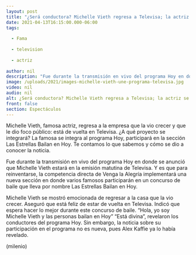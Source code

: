```yaml
---
layout: post
title: "¿Será conductora? Michelle Vieth regresa a Televisa; la actriz se integra al 'programa Hoy'"
date: 2021-04-13T16:15:00.000-06:00
tags:
  
  - Fama
  
  - television
  
  - actriz
  
author: nil
description: "Fue durante la transmisión en vivo del programa Hoy en donde se anunció que Michelle Vieth estará en la emisión matutina de Televisa. Te contamos lo que la famosa reveló en su regreso. "
image: /uploads/2021/images-michelle-vieth-une-programa-televisa.jpg
video: nil
audio: nil
alt: ¿Será conductora? Michelle Vieth regresa a Televisa; la actriz se integra al 'programa Hoy'
front: false
section: Espectáculos
---
```


Michelle Vieth, famosa actriz, regresa a la empresa que la vio crecer y que le dio foco público: está de vuelta en Televisa. ¿A qué proyecto se integrará? La famosa se integra al programa Hoy, participará en la sección Las Estrellas Bailan en Hoy. Te contamos lo que sabemos y cómo se dio a conocer la noticia. 

Fue durante la transmisión en vivo del programa Hoy en donde se anunció que Michelle Vieth estará en la emisión matutina de Televisa. Y es que para reinventarse, la competencia directa de Venga la Alegría implementará una nueva sección en donde varios famosos participarán en un concurso de baile que lleva por nombre Las Estrellas Bailan en Hoy. 

Michelle Vieth se mostró emocionada de regresar a la casa que la vio crecer. Aseguró que está feliz de estar de vuelta en Televisa. Indicó que espera hacer lo mejor durante este concurso de baile. “Hola, yo soy Michelle Vieth y las personas bailan en Hoy” “Está divina”, revelaron los conductores del programa Hoy. Sin embargo, la noticia sobre su participación en el programa no es nueva, pues Alex Kaffie ya lo había revelado. 

(milenio)